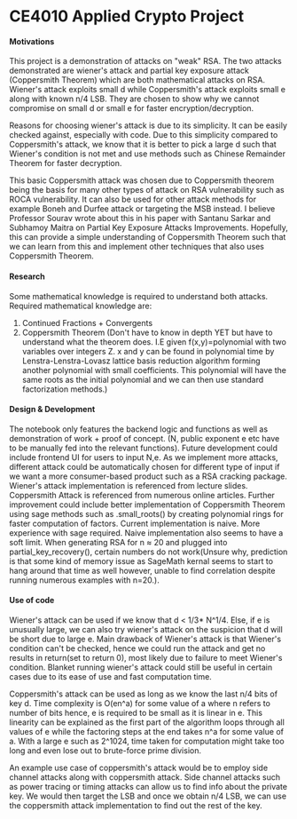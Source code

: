 # CE4010 Applied Crypto Project

#### Motivations

This project is a demonstration of attacks on "weak" RSA. The two attacks demonstrated are wiener's attack and partial key exposure attack (Coppersmith Theorem) which are both mathematical attacks on RSA. Wiener's attack exploits small d while Coppersmith's attack exploits small e along with known n/4 LSB. They are chosen to show why we cannot compromise on small d or small e for faster encryption/decryption.

Reasons for choosing wiener's attack is due to its simplicity. It can be easily checked against, especially with code. Due to this simplicity compared to Coppersmith's attack, we know that it is better to pick a large d such that Wiener's condition is not met and use methods such as Chinese Remainder Theorem for faster decryption.

This basic Coppersmith attack was chosen due to Coppersmith theorem being the basis for many other types of attack on RSA vulnerability such as ROCA vulnerability. It can also be used for other attack methods for example Boneh and Durfee attack or targeting the MSB instead. I believe Professor Sourav wrote about this in his paper with Santanu Sarkar and Subhamoy Maitra on Partial Key Exposure Attacks Improvements. Hopefully, this can provide a simple understanding of Coppersmith Theorem such that we can learn from this and implement other techniques that also uses Coppersmith Theorem.


#### Research

Some mathematical knowledge is required to understand both attacks. Required mathematical knowledge are:
1. Continued Fractions + Convergents
2. Coppersmith Theorem (Don't have to know in depth YET but have to understand what the theorem does. I.E given f(x,y)=polynomial with two variables over integers Z. x and y can be found in polynomial time by Lenstra-Lenstra-Lovasz lattice basis reduction algorithm forming another polynomial with small coefficients. This polynomial will have the same roots as the initial polynomial and we can then use standard factorization methods.)


#### Design & Development

The notebook only features the backend logic and functions as well as demonstration of work + proof of concept. (N, public exponent e etc have to be manually fed into the relevant functions). Future development could include frontend UI for users to input N,e. As we implement more attacks, different attack could be automatically chosen for different type of input if we want a more consumer-based product such as a RSA cracking package. Wiener's attack implementation is referenced from lecture slides. Coppersmith Attack is referenced from numerous online articles. Further improvement could include better implementation of Coppersmith Theorem using sage methods such as .small_roots() by creating polynomial rings for faster computation of factors. Current implementation is naive. More experience with sage required. Naive implementation also seems to have a soft limit. When generating RSA for n ≈ 20 and plugged into partial_key_recovery(), certain numbers do not work(Unsure why, prediction is that some kind of memory issue as SageMath kernal seems to start to hang around that time as well however, unable to find correlation despite running numerous examples with n=20.).


#### Use of code

Wiener's attack can be used if we know that d < 1/3* N^1/4. Else, if e is unusually large, we can also try wiener's attack on the suspicion that d will be short due to large e. Main drawback of Wiener's attack is that Wiener's condition can't be checked, hence we could run the attack and get no results in return(set to return 0), most likely due to failure to meet Wiener's condition. Blanket running wiener's attack could still be useful in certain cases due to its ease of use and fast computation time.

Coppersmith's attack can be used as long as we know the last n/4 bits of key d. Time complexity is O(en^a) for some value of a where n refers to number of bits hence, e is required to be small as it is linear in e. This linearity can be explained as the first part of the algorithm loops through all values of e while the factoring steps at the end takes n^a for some value of a. With a large e such as 2^1024, time taken for computation might take too long and even lose out to brute-force prime division.

An example use case of coppersmith's attack would be to employ side channel attacks along with coppersmith attack. Side channel attacks such as power tracing or timing attacks can allow us to find info about the private key. We would then target the LSB and once we obtain n/4 LSB, we can use the coppersmith attack implementation to find out the rest of the key.
